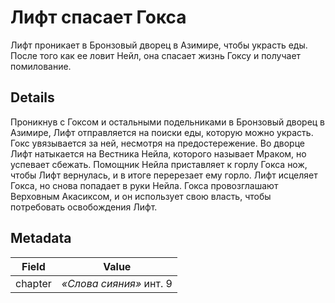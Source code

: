 # Лифт спасает Гокса
Лифт проникает в Бронзовый дворец в Азимире, чтобы украсть еды. После того как ее ловит Нейл, она спасает жизнь Гоксу и получает помилование.

## Details
Проникнув с Гоксом и остальными подельниками в Бронзовый дворец в Азимире, Лифт отправляется на поиски еды, которую можно украсть. Гокс увязывается за ней, несмотря на предостережение. Во дворце Лифт натыкается на Вестника Нейла, которого называет Мраком, но успевает сбежать. Помощник Нейла приставляет к горлу Гокса нож, чтобы Лифт вернулась, и в итоге перерезает ему горло. Лифт исцеляет Гокса, но снова попадает в руки Нейла. Гокса провозглашают Верховным Акасиксом, и он использует свою власть, чтобы потребовать освобождения Лифт.

## Metadata
| Field | Value |
| ----- | ----- |
| chapter | *«Слова сияния»* инт. 9 |
